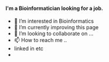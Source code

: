 #### I'm a Bioinformatician looking for a job.

- 👀 I’m interested in Bioinformatics
- 🌱 I’m currently improving this page
- 💞️ I’m looking to collaborate on ...
- 📫 How to reach me ..
- linked in etc 
- 
